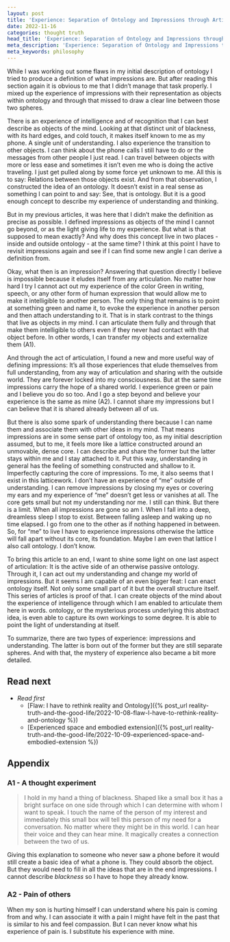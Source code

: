 ```yaml
---
layout: post
title: 'Experience: Separation of Ontology and Impressions through Articulation'
date: 2022-11-16
categories: thought truth
head_title: 'Experience: Separation of Ontology and Impressions through Articulation'
meta_description: 'Experience: Separation of Ontology and Impressions through Articulation'
meta_keywords: philosophy
---
```


While I was working out some flaws in my initial description of ontology I tried to produce a definition of what impressions are. But after reading this section again it is obvious to me that I didn’t manage that task properly. I mixed up the experience of impressions with their representation as objects within ontology and through that missed to draw a clear line between those two spheres.

There is an experience of intelligence and of recognition that I can best describe as objects of the mind. Looking at that distinct unit of blackness, with its hard edges, and cold touch, it makes itself known to me as my phone. A single unit of understanding. I also experience the transition to other objects. I can think about the phone calls I still have to do or the messages from other people I just read. I can travel between objects with more or less ease and sometimes it isn’t even me who is doing the active traveling. I just get pulled along by some force yet unknown to me. All this is to say: Relations between those objects exist. And from that observation, I constructed the idea of an ontology. It doesn’t exist in a real sense as something I can point to and say: See, that is ontology. But it is a good enough concept to describe my experience of understanding and thinking. 

But in my previous articles, it was here that I didn’t make the definition as precise as possible. I defined impressions as objects of the mind I cannot go beyond, or as the light giving life to my experience. But what is that supposed to mean exactly? And why does this concept live in two places - inside and outside ontology - at the same time? I think at this point I have to revisit impressions again and see if I can find some new angle I can derive a definition from.

Okay, what then is an impression? Answering that question directly I believe is impossible because it eludes itself from any articulation. No matter how hard I try I cannot act out my experience of the color Green in writing, speech, or any other form of human expression that would allow me to make it intelligible to another person. The only thing that remains is to point at something green and name it, to evoke the experience in another person and then attach understanding to it. That is in stark contrast to the things that live as objects in my mind. I can articulate them fully and through that make them intelligible to others even if they never had contact with that object before. In other words, I can transfer my objects and externalize them (A1).

And through the act of articulation, I found a new and more useful way of defining impressions: It’s all those experiences that elude themselves from full understanding, from any way of articulation and sharing with the outside world. They are forever locked into my consciousness. But at the same time impressions carry the hope of a shared world. I experience green or pain and I believe you do so too. And I go a step beyond and believe your experience is the same as mine (A2). I cannot share my impressions but I can believe that it is shared already between all of us.

But there is also some spark of understanding there because I can name them and associate them with other ideas in my mind. That means impressions are in some sense part of ontology too, as my initial description assumed, but to me, it feels more like a lattice constructed around an unmovable, dense core. I can describe and share the former but the latter stays within me and I stay attached to it. Put this way, understanding in general has the feeling of something constructed and shallow to it. Imperfectly capturing the core of impressions. To me, it also seems that I exist in this latticework. I don’t have an experience of “me” outside of understanding. I can remove impressions by closing my eyes or covering my ears and my experience of “me” doesn’t get less or vanishes at all. The core gets small but not my understanding nor me. I still can think. But there is a limit. When all impressions are gone so am I. When I fall into a deep, dreamless sleep I stop to exist. Between falling asleep and waking up no time elapsed. I go from one to the other as if nothing happened in between. So, for “me” to live I have to experience impressions otherwise the lattice will fall apart without its core, its foundation. Maybe I am even that lattice I also call ontology. I don’t know.

To bring this article to an end, I want to shine some light on one last aspect of articulation: It is the active side of an otherwise passive ontology. Through it, I can act out my understanding and change my world of impressions.
But it seems I am capable of an even bigger feat: I can enact ontology itself. Not only some small part of it but the overall structure itself. This series of articles is proof of that. I can create objects of the mind about the experience of intelligence through which I am enabled to articulate them here in words. ontology, or the mysterious process underlying this abstract idea, is even able to capture its own workings to some degree. It is able to point the light of understanding at itself.

To summarize, there are two types of experience: impressions and understanding. The latter is born out of the former but they are still separate spheres. And with that, the mystery of experience also became a bit more detailed.

## Read next
* *Read first* 
  * [Flaw: I have to rethink reality and Ontology]({% post_url reality-truth-and-the-good-life/2022-10-08-flaw-I-have-to-rethink-reality-and-ontology %})
  * [Experienced space and embodied extension]({% post_url reality-truth-and-the-good-life/2022-10-09-experienced-space-and-embodied-extension %})

## Appendix
### A1 - A thought experiment
> I hold in my hand a thing of blackness. Shaped like a small box it has a bright surface on one side through which I can determine with whom I want to speak. I touch the name of the person of my interest and immediately this small box will tell this person of my need for a conversation. No matter where they might be in this world. I can hear their voice and they can hear mine. It magically creates a connection between the two of us.

Giving this explanation to someone who never saw a phone before it would still create a basic idea of what a phone is. They could absorb the object. But they would need to fill in all the ideas that are in the end impressions. I cannot describe *blackness* so I have to hope they already know.

### A2 - Pain of others
When my son is hurting himself I can understand where his pain is coming from and why. I can associate it with a pain I might have felt in the past that is similar to his and feel compassion. But I can never know what his experience of pain is. I substitute his experience with mine.